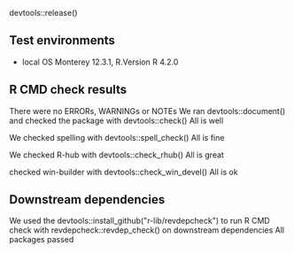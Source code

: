 devtools::release()

## Test environments
* local OS Monterey 12.3.1, R.Version R 4.2.0 

## R CMD check results
There were no ERRORs, WARNINGs or NOTEs
We ran devtools::document() 
and 
checked the package with devtools::check()
All is well

We checked spelling with devtools::spell_check()
All is fine

We checked R-hub with devtools::check_rhub()
All is great

checked win-builder with devtools::check_win_devel()
All is ok

## Downstream dependencies
We used the devtools::install_github("r-lib/revdepcheck") to run R CMD check with revdepcheck::revdep_check() on downstream dependencies 
All packages passed 
